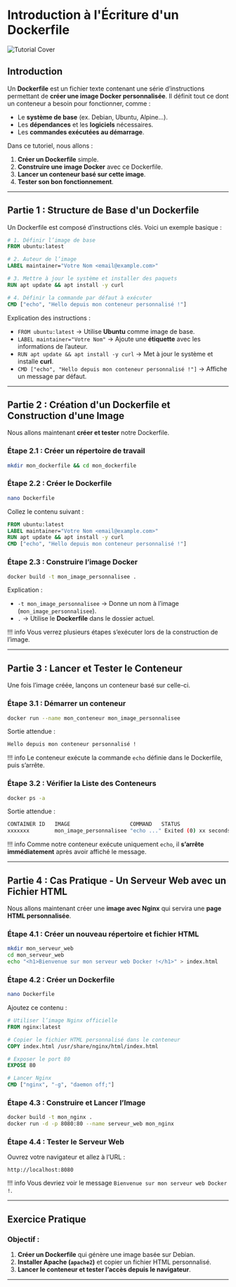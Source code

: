 # Introduction à l'Écriture d'un Dockerfile

![Tutorial Cover](assets/dockerfile.jpg)

## Introduction

Un **Dockerfile** est un fichier texte contenant une série d’instructions permettant de **créer une image Docker personnalisée**. Il définit tout ce dont un conteneur a besoin pour fonctionner, comme :
- Le **système de base** (ex. Debian, Ubuntu, Alpine...).
- Les **dépendances** et les **logiciels** nécessaires.
- Les **commandes exécutées au démarrage**.

Dans ce tutoriel, nous allons :  
1. **Créer un Dockerfile** simple.  
2. **Construire une image Docker** avec ce Dockerfile.  
3. **Lancer un conteneur basé sur cette image**.  
4. **Tester son bon fonctionnement**.  

---

## Partie 1 : Structure de Base d'un Dockerfile

Un Dockerfile est composé d’instructions clés. Voici un exemple basique :

```dockerfile
# 1. Définir l’image de base
FROM ubuntu:latest

# 2. Auteur de l’image
LABEL maintainer="Votre Nom <email@example.com>"

# 3. Mettre à jour le système et installer des paquets
RUN apt update && apt install -y curl

# 4. Définir la commande par défaut à exécuter
CMD ["echo", "Hello depuis mon conteneur personnalisé !"]
```

Explication des instructions :
- `FROM ubuntu:latest` → Utilise **Ubuntu** comme image de base.
- `LABEL maintainer="Votre Nom"` → Ajoute une **étiquette** avec les informations de l’auteur.
- `RUN apt update && apt install -y curl` → Met à jour le système et installe **curl**.
- `CMD ["echo", "Hello depuis mon conteneur personnalisé !"]` → Affiche un message par défaut.

---

## Partie 2 : Création d'un Dockerfile et Construction d'une Image

Nous allons maintenant **créer et tester** notre Dockerfile.

### Étape 2.1 : Créer un répertoire de travail
```bash
mkdir mon_dockerfile && cd mon_dockerfile
```

### Étape 2.2 : Créer le Dockerfile
```bash
nano Dockerfile
```
Collez le contenu suivant :
```dockerfile
FROM ubuntu:latest
LABEL maintainer="Votre Nom <email@example.com>"
RUN apt update && apt install -y curl
CMD ["echo", "Hello depuis mon conteneur personnalisé !"]
```

### Étape 2.3 : Construire l’image Docker
```bash
docker build -t mon_image_personnalisee .
```

Explication :
- `-t mon_image_personnalisee` → Donne un nom à l’image (`mon_image_personnalisee`).
- `.` → Utilise le **Dockerfile** dans le dossier actuel.

!!! info
    Vous verrez plusieurs étapes s’exécuter lors de la construction de l’image.

---

## Partie 3 : Lancer et Tester le Conteneur

Une fois l’image créée, lançons un conteneur basé sur celle-ci.

### Étape 3.1 : Démarrer un conteneur
```bash
docker run --name mon_conteneur mon_image_personnalisee
```

Sortie attendue :
```bash
Hello depuis mon conteneur personnalisé !
```

!!! info
    Le conteneur exécute la commande `echo` définie dans le Dockerfile, puis s’arrête.

### Étape 3.2 : Vérifier la Liste des Conteneurs
```bash
docker ps -a
```

Sortie attendue :
```bash
CONTAINER ID   IMAGE                   COMMAND   STATUS                     NAMES
xxxxxxx        mon_image_personnalisee "echo ..." Exited (0) xx seconds ago mon_conteneur
```

!!! info
    Comme notre conteneur exécute uniquement `echo`, il **s’arrête immédiatement** après avoir affiché le message.

---

## Partie 4 : Cas Pratique - Un Serveur Web avec un Fichier HTML

Nous allons maintenant créer une **image avec Nginx** qui servira une **page HTML personnalisée**.

### Étape 4.1 : Créer un nouveau répertoire et fichier HTML
```bash
mkdir mon_serveur_web
cd mon_serveur_web
echo "<h1>Bienvenue sur mon serveur web Docker !</h1>" > index.html
```

### Étape 4.2 : Créer un Dockerfile
```bash
nano Dockerfile
```
Ajoutez ce contenu :
```dockerfile
# Utiliser l’image Nginx officielle
FROM nginx:latest

# Copier le fichier HTML personnalisé dans le conteneur
COPY index.html /usr/share/nginx/html/index.html

# Exposer le port 80
EXPOSE 80

# Lancer Nginx
CMD ["nginx", "-g", "daemon off;"]
```

### Étape 4.3 : Construire et Lancer l’Image
```bash
docker build -t mon_nginx .
docker run -d -p 8080:80 --name serveur_web mon_nginx
```

### Étape 4.4 : Tester le Serveur Web
Ouvrez votre navigateur et allez à l’URL :
```
http://localhost:8080
```

!!! info
    Vous devriez voir le message `Bienvenue sur mon serveur web Docker !`.

---

## Exercice Pratique

### Objectif :
1. **Créer un Dockerfile** qui génère une image basée sur Debian.
2. **Installer Apache (`apache2`)** et copier un fichier HTML personnalisé.
3. **Lancer le conteneur et tester l’accès depuis le navigateur**.

---
